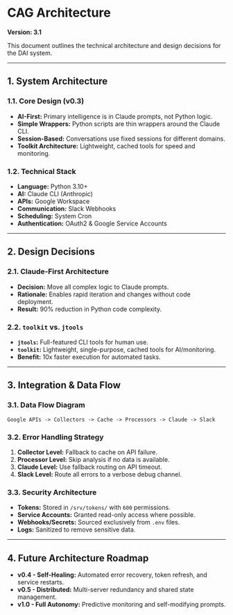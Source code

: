 # CAG Architecture

**Version: 3.1**

This document outlines the technical architecture and design decisions for the DAI system.

---

## 1. System Architecture

### 1.1. Core Design (v0.3)
- **AI-First:** Primary intelligence is in Claude prompts, not Python logic.
- **Simple Wrappers:** Python scripts are thin wrappers around the Claude CLI.
- **Session-Based:** Conversations use fixed sessions for different domains.
- **Toolkit Architecture:** Lightweight, cached tools for speed and monitoring.

### 1.2. Technical Stack
- **Language:** Python 3.10+
- **AI:** Claude CLI (Anthropic)
- **APIs:** Google Workspace
- **Communication:** Slack Webhooks
- **Scheduling:** System Cron
- **Authentication:** OAuth2 & Google Service Accounts

---

## 2. Design Decisions

### 2.1. Claude-First Architecture
- **Decision:** Move all complex logic to Claude prompts.
- **Rationale:** Enables rapid iteration and changes without code deployment.
- **Result:** 90% reduction in Python code complexity.

### 2.2. `toolkit` vs. `jtools`
- **`jtools`:** Full-featured CLI tools for human use.
- **`toolkit`:** Lightweight, single-purpose, cached tools for AI/monitoring.
- **Benefit:** 10x faster execution for automated tasks.

---

## 3. Integration & Data Flow

### 3.1. Data Flow Diagram
```
Google APIs -> Collectors -> Cache -> Processors -> Claude -> Slack
```

### 3.2. Error Handling Strategy
1.  **Collector Level:** Fallback to cache on API failure.
2.  **Processor Level:** Skip analysis if no data is available.
3.  **Claude Level:** Use fallback routing on API timeout.
4.  **Slack Level:** Route all errors to a verbose debug channel.

### 3.3. Security Architecture
- **Tokens:** Stored in `/srv/tokens/` with `600` permissions.
- **Service Accounts:** Granted read-only access where possible.
- **Webhooks/Secrets:** Sourced exclusively from `.env` files.
- **Logs:** Sanitized to remove sensitive data.

---

## 4. Future Architecture Roadmap

- **v0.4 - Self-Healing:** Automated error recovery, token refresh, and service restarts.
- **v0.5 - Distributed:** Multi-server redundancy and shared state management.
- **v1.0 - Full Autonomy:** Predictive monitoring and self-modifying prompts.
